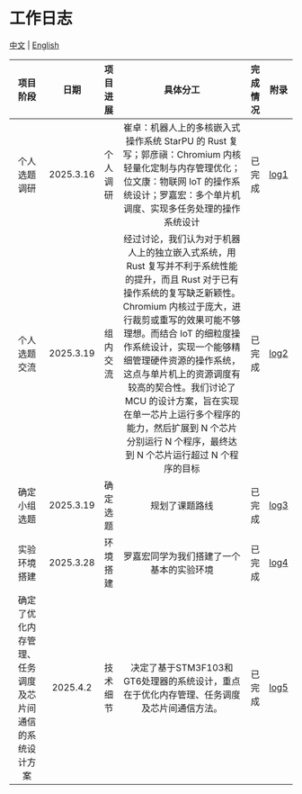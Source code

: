 # 工作日志

[中文](working-log_cn.md) | [English](working-log.md)

| 项目阶段 | 日期 | 项目进展 | 具体分工 | 完成情况 | 附录 |
| :-----: | :---: | :-----: | :-----: | :------: | --- |
| 个人选题调研 | 2025.3.16 | 个人调研 | 崔卓：机器人上的多核嵌入式操作系统 StarPU 的 Rust 复写；郭彦禛：Chromium 内核轻量化定制与内存管理优化；位文康：物联网 IoT 的操作系统设计；罗嘉宏：多个单片机调度、实现多任务处理的操作系统设计 | 已完成 | [log1](/logs/March19-meeting_cn.md) |
| 个人选题交流 | 2025.3.19 | 组内交流 | 经过讨论，我们认为对于机器人上的独立嵌入式系统，用 Rust 复写并不利于系统性能的提升，而且 Rust 对于已有操作系统的复写缺乏新颖性。Chromium 内核过于庞大，进行裁剪或重写的效果可能不够理想。而结合 IoT 的细粒度操作系统设计，实现一个能够精细管理硬件资源的操作系统，这点与单片机上的资源调度有较高的契合性。我们讨论了 MCU 的设计方案，旨在实现在单一芯片上运行多个程序的能力，然后扩展到 N 个芯片分别运行 N 个程序，最终达到 N 个芯片运行超过 N 个程序的目标 | 已完成 | [log2](/logs/March19-meeting_cn.md) |
| 确定小组选题 | 2025.3.19 | 确定选题 | 规划了课题路线 | 已完成 | [log3](/logs/March28-meeting_cn.md) |
| 实验环境搭建 | 2025.3.28 | 环境搭建 | 罗嘉宏同学为我们搭建了一个基本的实验环境 | 已完成 | [log4](/logs/March28-meeting_cn.md) |
| 确定了优化内存管理、任务调度及芯片间通信的系统设计方案 | 2025.4.2 | 技术细节 | 决定了基于STM3F103和GT6处理器的系统设计，重点在于优化内存管理、任务调度及芯片间通信方法。| 已完成 | [log5](./logs/April2-meeting_cn.md) |
